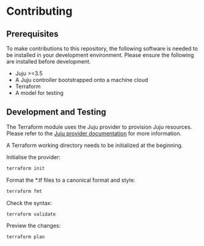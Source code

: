 # Contributing

## Prerequisites

To make contributions to this repository, the following software is needed to be installed in your development environment. Please ensure the following are installed before development.

- Juju >=3.5
- A Juju controller bootstrapped onto a machine cloud
- Terraform
- A model for testing

## Development and Testing

The Terraform module uses the Juju provider to provision Juju resources. Please refer to the [Juju provider documentation](https://registry.terraform.io/providers/juju/juju/latest/docs) for more information.

A Terraform working directory needs to be initialized at the beginning.

Initialise the provider:

```sh
terraform init
```

Format the *.tf files to a canonical format and style:

```sh
terraform fmt
```

Check the syntax:

```sh
terraform validate
```

Preview the changes:

```sh
terraform plan
```
